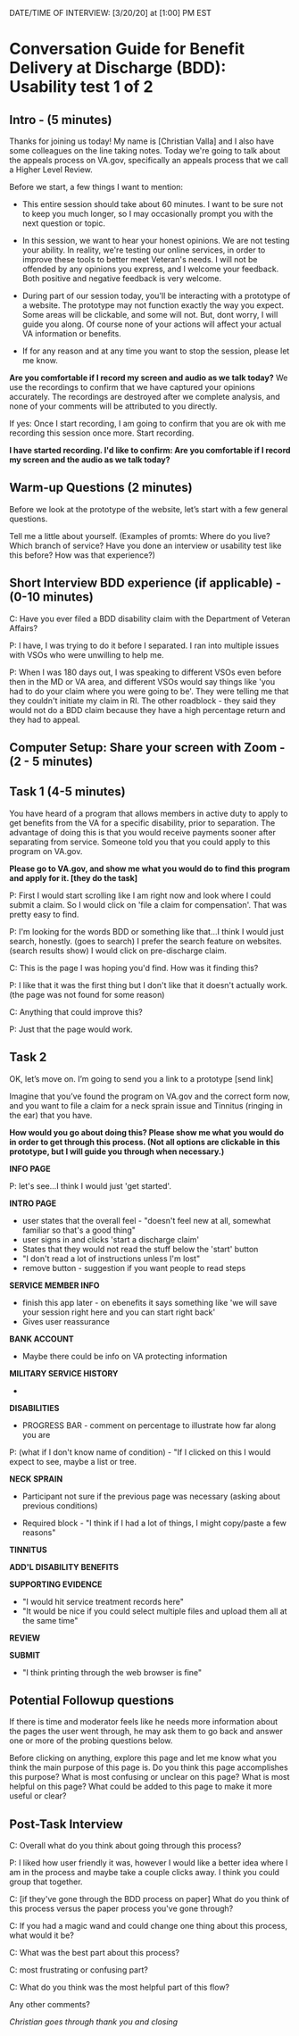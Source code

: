 DATE/TIME OF INTERVIEW: [3/20/20] at [1:00] PM EST

# Conversation Guide for Benefit Delivery at Discharge (BDD): Usability test 1 of 2

## Intro - (5 minutes)

Thanks for joining us today! My name is [Christian Valla] and I also have some colleagues on the line taking notes. Today we're going to talk about the appeals process on VA.gov, specifically an appeals process that we call a Higher Level Review.

Before we start, a few things I want to mention:

- This entire session should take about 60 minutes. I want to be sure not to keep you much longer, so I may occasionally prompt you with the next question or topic.

- In this session, we want to hear your honest opinions. We are not testing your ability. In reality, we're testing our online services, in order to improve these tools to better meet Veteran's needs. I will not be offended by any opinions you express, and I welcome your feedback. Both positive and negative feedback is very welcome.

- During part of our session today, you'll be interacting with a prototype of a website. The prototype may not function exactly the way you expect. Some areas will be clickable, and some will not. But, dont worry, I will guide you along. Of course none of your actions will affect your actual VA information or benefits.

- If for any reason and at any time you want to stop the session, please let me know.

**Are you comfortable if I record my screen and audio as we talk today?** We use the recordings to confirm that we have captured your opinions accurately. The recordings are destroyed after we complete analysis, and none of your comments will be attributed to you directly.

If yes: Once I start recording, I am going to confirm that you are ok with me recording this session once more.
Start recording.

**I have started recording. I'd like to confirm: Are you comfortable if I record my screen and the audio as we talk today?**

## Warm-up Questions (2 minutes)

Before we look at the prototype of the website, let’s start with a few general questions.

Tell me a little about yourself. (Examples of promts: Where do you live? Which branch of service? Have you done an interview or usability test like this before? How was that experience?)



## Short Interview BDD experience (if applicable) - (0-10 minutes)

C: Have you ever filed a BDD disability claim with the Department of Veteran Affairs?

P: I have, I was trying to do it before I separated. I ran into multiple issues with VSOs who were unwilling to help me. 

P: When I was 180 days out, I was speaking to different VSOs even before then in the MD or VA area, and different VSOs would say things like 'you had to do your claim where you were going to be'. They were telling me that they couldn't initiate my claim in RI. The other roadblock - they said they would not do a BDD claim because they have a high percentage return and they had to appeal.



## Computer Setup: Share your screen with Zoom - (2 - 5 minutes)


## Task 1 (4-5 minutes)

You have heard of a program that allows members in active duty to apply to get benefits from the VA for a specific disability, prior to separation. The advantage of doing this is that you would receive payments sooner after separating from service. Someone told you that you could apply to this program on VA.gov.

**Please go to VA.gov, and show me what you would do to find this program and apply for it. [they do the task]**

P: First I would start scrolling like I am right now and look where I could submit a claim. So I would click on 'file a claim for compensation'. That was pretty easy to find.

P: I'm looking for the words BDD or something like that...I think I would just search, honestly. (goes to search) I prefer the search feature on websites. (search results show) I would click on pre-discharge claim.


C: This is the page I was hoping you'd find. How was it finding this?

P: I like that it was the first thing but I don't like that it doesn't actually work. (the page was not found for some reason)

C: Anything that could improve this?

P: Just that the page would work.


## Task 2

OK, let’s move on. I’m going to send you a link to a prototype [send link]

Imagine that you’ve found the program on VA.gov and the correct form now, and you want to file a claim for a neck sprain issue and Tinnitus (ringing in the ear) that you have.

**How would you go about doing this? Please show me what you would do in order to get through this process. (Not all options are clickable in this prototype, but I will guide you through when necessary.)**

**INFO PAGE**

P: let's see...I think I would just 'get started'.


**INTRO PAGE**

- user states that the overall feel - "doesn't feel new at all, somewhat familiar so that's a good thing"
- user signs in and clicks 'start a discharge claim'
- States that they would not read the stuff below the 'start' button
- "I don't read a lot of instructions unless I'm lost"
- remove button - suggestion if you want people to read steps



**SERVICE MEMBER INFO**

- finish this app later - on ebenefits it says something like 'we will save your session right here and you can start right back'
- Gives user reassurance


**BANK ACCOUNT**

- Maybe there could be info on VA protecting information


**MILITARY SERVICE HISTORY**

- 


**DISABILITIES**

- PROGRESS BAR - comment on percentage to illustrate how far along you are

P: (what if I don't know name of condition) - "If I clicked on this I would expect to see, maybe a list or tree.

**NECK SPRAIN**

- Participant not sure if the previous page was necessary (asking about previous conditions)

- Required block - "I think if I had a lot of things, I might copy/paste a few reasons"

**TINNITUS**



**ADD'L DISABILITY BENEFITS**




**SUPPORTING EVIDENCE**

- "I would hit service treatment records here"
- "It would be nice if you could select multiple files and upload them all at the same time"



**REVIEW**





**SUBMIT**

- "I think printing through the web browser is fine"


## Potential Followup questions

If there is time and moderator feels like he needs more information about the pages the user went through, he may ask them to go back and answer one or more of the probing questions below.

Before clicking on anything, explore this page and let me know what you think the main purpose of this page is.
Do you think this page accomplishes this purpose?
What is most confusing or unclear on this page?
What is most helpful on this page?
What could be added to this page to make it more useful or clear?


## Post-Task Interview

C: Overall what do you think about going through this process?


P: I liked how user friendly it was, however I would like a better idea where I am in the process and maybe take a couple clicks away. I think you could group that together. 


C: [if they've gone through the BDD process on paper] What do you think of this process versus the paper process you've gone through?




C: If you had a magic wand and could change one thing about this process, what would it be?



C: What was the best part about this process?

C: most frustrating or confusing part?



C: What do you think was the most helpful part of this flow?



Any other comments?



*Christian goes through thank you and closing*
